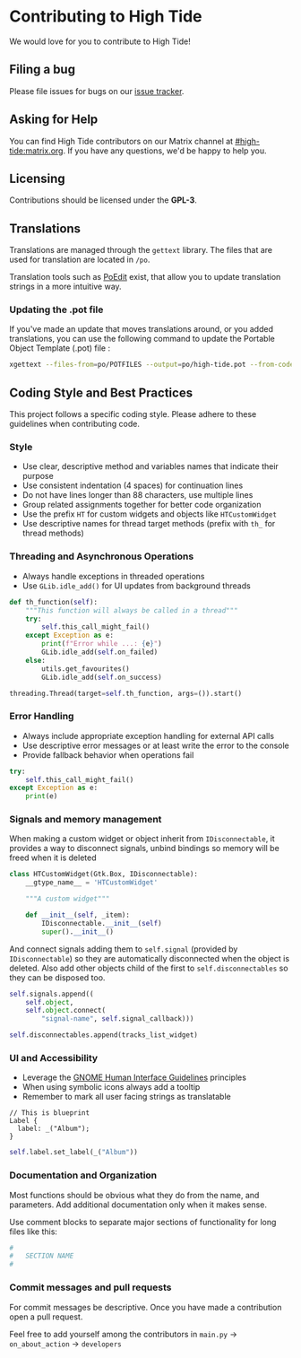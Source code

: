 # Contributing to High Tide

We would love for you to contribute to High Tide!

## Filing a bug

Please file issues for bugs on our [issue tracker](https://github.com/Nokse22/high-tide/issues).

## Asking for Help

You can find High Tide contributors on our Matrix
channel at [#high-tide:matrix.org](https://matrix.to/#/%23high-tide:matrix.org).
If you have any questions, we'd be happy to help you.

## Licensing

Contributions should be licensed under the **GPL-3**. 

## Translations

Translations are managed through the `gettext` library. The files that are used for translation are located in `/po`.

Translation tools such as [PoEdit](https://poedit.net/) exist, that allow you to update translation strings in a more intuitive way.

### Updating the .pot file
<!-- TODO: Make a github action that does this automatically -->
If you've made an update that moves translations around, or you added translations, you can use the following command to update the Portable Object Template (.pot) file : 
```sh
xgettext --files-from=po/POTFILES --output=po/high-tide.pot --from-code=UTF-8 --add-comments --keyword=_ --keyword=C_:1c,2
```

## Coding Style and Best Practices

This project follows a specific coding style. Please adhere to these guidelines when contributing code.

### Style

- Use clear, descriptive method and variables names that indicate their purpose
- Use consistent indentation (4 spaces) for continuation lines
- Do not have lines longer than 88 characters, use multiple lines
- Group related assignments together for better code organization
- Use the prefix `HT` for custom widgets and objects like `HTCustomWidget`
- Use descriptive names for thread target methods (prefix with `th_` for thread methods)

### Threading and Asynchronous Operations

- Always handle exceptions in threaded operations
- Use `GLib.idle_add()` for UI updates from background threads

```python
def th_function(self):
    """This function will always be called in a thread"""
    try:
        self.this_call_might_fail()
    except Exception as e:
        print(f"Error while ...: {e}")
        GLib.idle_add(self.on_failed)
    else:
        utils.get_favourites()
        GLib.idle_add(self.on_success)

threading.Thread(target=self.th_function, args=()).start()
```

### Error Handling

- Always include appropriate exception handling for external API calls
- Use descriptive error messages or at least write the error to the console
- Provide fallback behavior when operations fail

```python
try:
    self.this_call_might_fail()
except Exception as e:
    print(e)
```

### Signals and memory management

When making a custom widget or object inherit from `IDisconnectable`, it provides a way
to disconnect signals, unbind bindings so memory will be freed when it is deleted

```python
class HTCustomWidget(Gtk.Box, IDisconnectable):
    __gtype_name__ = 'HTCustomWidget'

    """A custom widget"""

    def __init__(self, _item):
        IDisconnectable.__init__(self)
        super().__init__()
```
And connect signals adding them to `self.signal` (provided by `IDisconnectable`) so they are
automatically disconnected when the object is deleted. Also add other objects child of the first
to `self.disconnectables` so they can be disposed too.

```python
self.signals.append((
    self.object,
    self.object.connect(
        "signal-name", self.signal_callback)))

self.disconnectables.append(tracks_list_widget)
```

### UI and Accessibility

- Leverage the [GNOME Human Interface Guidelines](https://developer.gnome.org/hig/) principles
- When using symbolic icons always add a tooltip
- Remember to mark all user facing strings as translatable

```
// This is blueprint
Label {
  label: _("Album");
}
```
```python
self.label.set_label(_("Album"))
```

### Documentation and Organization

Most functions should be obvious what they do from the name, and
parameters. Add additional documentation only when it makes sense.

Use comment blocks to separate major sections of functionality for long files like this:

```python
#
#   SECTION NAME
#
```

### Commit messages and pull requests

For commit messages be descriptive. Once you have made a contribution open a pull request.

Feel free to add yourself among the contributors in `main.py` -> `on_about_action` -> `developers`
